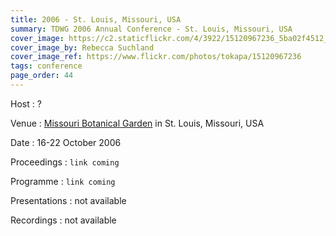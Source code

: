 ```yaml
---
title: 2006 - St. Louis, Missouri, USA
summary: TDWG 2006 Annual Conference - St. Louis, Missouri, USA
cover_image: https://c2.staticflickr.com/4/3922/15120967236_5ba02f4512_b.jpg
cover_image_by: Rebecca Suchland
cover_image_ref: https://www.flickr.com/photos/tokapa/15120967236
tags: conference
page_order: 44
---
```


Host
: ?

Venue
: [Missouri Botanical Garden](http://www.missouribotanicalgarden.org/) in St. Louis, Missouri, USA

Date
: 16-22 October 2006

Proceedings
: `link coming`

Programme
: `link coming`

Presentations
: not available

Recordings
: not available
